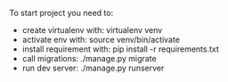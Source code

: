 To start project you need to:
 - create virtualenv with: virtualenv venv
 - activate env with: source venv/bin/activate
 - install requirement with: pip install -r requirements.txt
 - call migrations: ./manage.py migrate
 - run dev server: ./manage.py runserver


